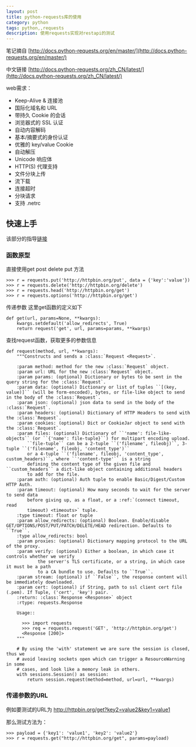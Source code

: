 ```yaml
---
layout: post
title: python-requests库的使用
category: python
tags: python,,requests
description: 使用requests实现对restapi的测试
---
```



笔记摘自 [http://docs.python-requests.org/en/master/](http://docs.python-requests.org/en/master/)

中文链接 [http://docs.python-requests.org/zh_CN/latest/](http://docs.python-requests.org/zh_CN/latest/)

web需求：

* Keep-Alive & 连接池
* 国际化域名和 URL
* 带持久 Cookie 的会话
* 浏览器式的 SSL 认证
* 自动内容解码
* 基本/摘要式的身份认证
* 优雅的 key/value Cookie
* 自动解压
* Unicode 响应体
* HTTP(S) 代理支持
* 文件分块上传
* 流下载
* 连接超时
* 分块请求
* 支持 .netrc

## 快速上手

该部分的指导[链接](http://docs.python-requests.org/zh_CN/latest/user/quickstart.html#id2)

### 函数原型

直接使用get post delete put 方法

```
>>> r = requests.put('http://httpbin.org/put', data = {'key':'value'})
>>> r = requests.delete('http://httpbin.org/delete')
>>> r = requests.head('http://httpbin.org/get')
>>> r = requests.options('http://httpbin.org/get')
```

传递参数
这里get函数的定义如下

```
def get(url, params=None, **kwargs):
    kwargs.setdefault('allow_redirects', True)
    return request('get', url, params=params, **kwargs)
```
查找request函数，获取更多的参数信息

```
def request(method, url, **kwargs):
    """Constructs and sends a :class:`Request <Request>`.

    :param method: method for the new :class:`Request` object.
    :param url: URL for the new :class:`Request` object.
    :param params: (optional) Dictionary or bytes to be sent in the query string for the :class:`Request`.
    :param data: (optional) Dictionary or list of tuples ``[(key, value)]`` (will be form-encoded), bytes, or file-like object to send in the body of the :class:`Request`.
    :param json: (optional) json data to send in the body of the :class:`Request`.
    :param headers: (optional) Dictionary of HTTP Headers to send with the :class:`Request`.
    :param cookies: (optional) Dict or CookieJar object to send with the :class:`Request`.
    :param files: (optional) Dictionary of ``'name': file-like-objects`` (or ``{'name': file-tuple}``) for multipart encoding upload.
        ``file-tuple`` can be a 2-tuple ``('filename', fileobj)``, 3-tuple ``('filename', fileobj, 'content_type')``
        or a 4-tuple ``('filename', fileobj, 'content_type', custom_headers)``, where ``'content-type'`` is a string
        defining the content type of the given file and ``custom_headers`` a dict-like object containing additional headers
        to add for the file.
    :param auth: (optional) Auth tuple to enable Basic/Digest/Custom HTTP Auth.
    :param timeout: (optional) How many seconds to wait for the server to send data
        before giving up, as a float, or a :ref:`(connect timeout, read
        timeout) <timeouts>` tuple.
    :type timeout: float or tuple
    :param allow_redirects: (optional) Boolean. Enable/disable GET/OPTIONS/POST/PUT/PATCH/DELETE/HEAD redirection. Defaults to ``True``.
    :type allow_redirects: bool
    :param proxies: (optional) Dictionary mapping protocol to the URL of the proxy.
    :param verify: (optional) Either a boolean, in which case it controls whether we verify
            the server's TLS certificate, or a string, in which case it must be a path
            to a CA bundle to use. Defaults to ``True``.
    :param stream: (optional) if ``False``, the response content will be immediately downloaded.
    :param cert: (optional) if String, path to ssl client cert file (.pem). If Tuple, ('cert', 'key') pair.
    :return: :class:`Response <Response>` object
    :rtype: requests.Response

    Usage::

      >>> import requests
      >>> req = requests.request('GET', 'http://httpbin.org/get')
      <Response [200]>
    """

    # By using the 'with' statement we are sure the session is closed, thus we
    # avoid leaving sockets open which can trigger a ResourceWarning in some
    # cases, and look like a memory leak in others.
    with sessions.Session() as session:
        return session.request(method=method, url=url, **kwargs)
```

### 传递参数的URL

例如要测试的URL为 http://httpbin.org/get?key2=value2&key1=value1

那么测试方法为：

```
>>> payload = {'key1': 'value1', 'key2': 'value2'}
>>> r = requests.get("http://httpbin.org/get", params=payload)
```
